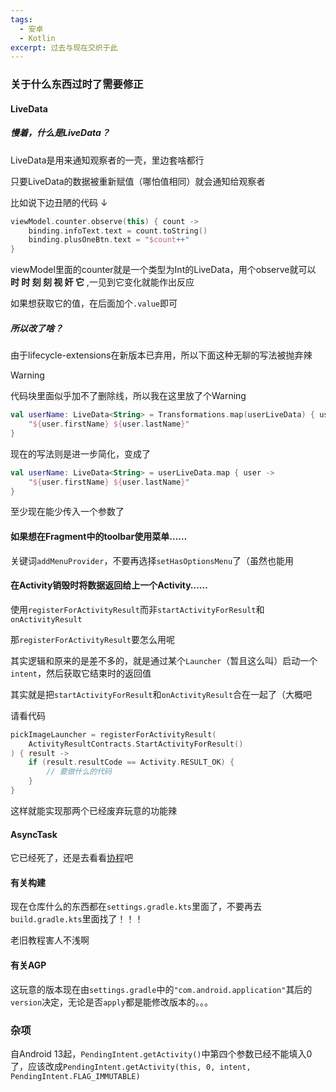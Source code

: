 ```yaml
---
tags:
  - 安卓
  - Kotlin
excerpt: 过去与现在交织于此
---
```

### 关于什么东西过时了需要修正


#### LiveData

##### 慢着，什么是**LiveData**？

LiveData是用来通知观察者的一壳，里边套啥都行

只要LiveData的数据被重新赋值（哪怕值相同）就会通知给观察者

比如说下边丑陋的代码 ↓

```kotlin
viewModel.counter.observe(this) { count ->
    binding.infoText.text = count.toString()
    binding.plusOneBtn.text = "$count++"
}
```

viewModel里面的counter就是一个类型为Int的LiveData，用个observe就可以 **时 时 刻 刻 视 奸 它** ,一见到它变化就能作出反应

如果想获取它的值，在后面加个`.value`即可

##### 所以改了啥？

由于lifecycle-extensions在新版本已弃用，所以下面这种无聊的写法被抛弃辣

> [!WARNING]
>
> 代码块里面似乎加不了删除线，所以我在这里放了个Warning

```kotlin
val userName: LiveData<String> = Transformations.map(userLiveData) { user ->
    "${user.firstName} ${user.lastName}"
}
```

现在的写法则是进一步简化，变成了

```kotlin
val userName: LiveData<String> = userLiveData.map { user ->
    "${user.firstName} ${user.lastName}"
}
```

至少现在能少传入一个参数了



#### 如果想在Fragment中的toolbar使用菜单……

关键词`addMenuProvider`，不要再选择`setHasOptionsMenu`了（虽然也能用

#### 在Activity销毁时将数据返回给上一个Activity……

使用`registerForActivityResult`而非`startActivityForResult`和`onActivityResult`

那`registerForActivityResult`要怎么用呢

其实逻辑和原来的是差不多的，就是通过某个`Launcher`（暂且这么叫）启动一个`intent`，然后获取它结束时的返回值

其实就是把`startActivityForResult`和`onActivityResult`合在一起了（大概吧

请看代码

```kotlin
pickImageLauncher = registerForActivityResult(
    ActivityResultContracts.StartActivityForResult()
) { result ->
    if (result.resultCode == Activity.RESULT_OK) {
        // 要做什么的代码
    }
}
```

这样就能实现那两个已经废弃玩意的功能辣

#### AsyncTask

它已经死了，还是去看看[协程](2024-12-23-是协程不是携程.md)吧


#### 有关构建
现在仓库什么的东西都在`settings.gradle.kts`里面了，不要再去`build.gradle.kts`里面找了！！！

老旧教程害人不浅啊

#### 有关AGP

这玩意的版本现在由`settings.gradle`中的`"com.android.application"`其后的`version`决定，无论是否`apply`都是能修改版本的。。。

### 杂项

自Android 13起，`PendingIntent.getActivity()`中第四个参数已经不能填入0了，应该改成`PendingIntent.getActivity(this, 0, intent, PendingIntent.FLAG_IMMUTABLE)`

